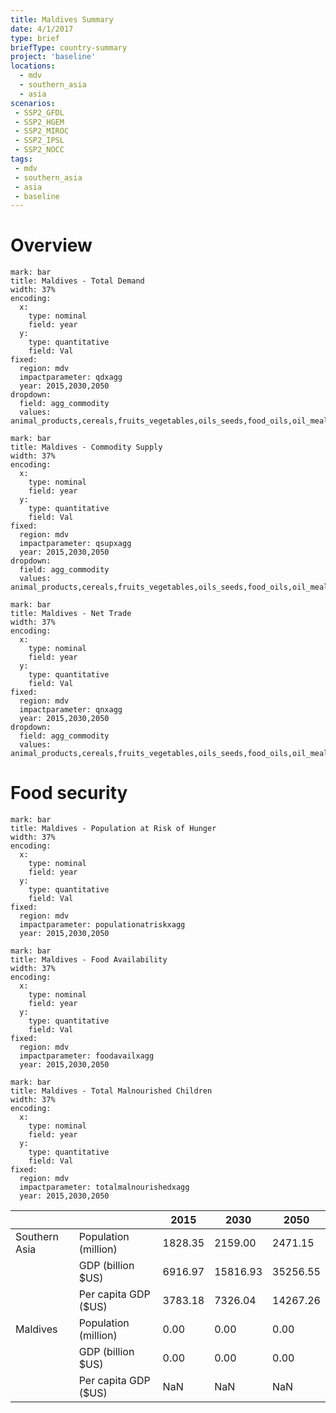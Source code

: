 ```yaml
---
title: Maldives Summary
date: 4/1/2017
type: brief
briefType: country-summary
project: 'baseline'
locations:
  - mdv
  - southern_asia
  - asia
scenarios:
 - SSP2_GFDL
 - SSP2_HGEM
 - SSP2_MIROC
 - SSP2_IPSL
 - SSP2_NOCC
tags:
 - mdv
 - southern_asia
 - asia
 - baseline
---
```

# Overview 

```chart
mark: bar
title: Maldives - Total Demand
width: 37%
encoding:
  x:
    type: nominal
    field: year
  y:
    type: quantitative
    field: Val
fixed:
  region: mdv
  impactparameter: qdxagg
  year: 2015,2030,2050
dropdown:
  field: agg_commodity
  values: animal_products,cereals,fruits_vegetables,oils_seeds,food_oils,oil_meals,other,pulses,roots_tubers,sugar
```

```chart
mark: bar
title: Maldives - Commodity Supply
width: 37%
encoding:
  x:
    type: nominal
    field: year
  y:
    type: quantitative
    field: Val
fixed:
  region: mdv
  impactparameter: qsupxagg
  year: 2015,2030,2050
dropdown:
  field: agg_commodity
  values: animal_products,cereals,fruits_vegetables,oils_seeds,food_oils,oil_meals,other,pulses,roots_tubers,sugar
```

```chart
mark: bar
title: Maldives - Net Trade
width: 37%
encoding:
  x:
    type: nominal
    field: year
  y:
    type: quantitative
    field: Val
fixed:
  region: mdv
  impactparameter: qnxagg
  year: 2015,2030,2050
dropdown:
  field: agg_commodity
  values: animal_products,cereals,fruits_vegetables,oils_seeds,food_oils,oil_meals,other,pulses,roots_tubers,sugar
```

# Food security

```chart
mark: bar
title: Maldives - Population at Risk of Hunger
width: 37%
encoding:
  x:
    type: nominal
    field: year
  y:
    type: quantitative
    field: Val
fixed:
  region: mdv
  impactparameter: populationatriskxagg
  year: 2015,2030,2050
```

```chart
mark: bar
title: Maldives - Food Availability
width: 37%
encoding:
  x:
    type: nominal
    field: year
  y:
    type: quantitative
    field: Val
fixed:
  region: mdv
  impactparameter: foodavailxagg
  year: 2015,2030,2050
```

```chart
mark: bar
title: Maldives - Total Malnourished Children
width: 37%
encoding:
  x:
    type: nominal
    field: year
  y:
    type: quantitative
    field: Val
fixed:
  region: mdv
  impactparameter: totalmalnourishedxagg
  year: 2015,2030,2050
```

|   |   | 2015 | 2030 | 2050 |
|---|---|---|---|---|
| Southern Asia | Population (million) | 1828.35 | 2159.00 | 2471.15 |
|  | GDP (billion $US) | 6916.97 | 15816.93 | 35256.55 |
|  | Per capita GDP ($US) | 3783.18 | 7326.04 | 14267.26 |
| Maldives | Population (million) | 0.00 | 0.00 | 0.00 |
|  | GDP (billion $US) | 0.00 | 0.00 | 0.00 |
|  | Per capita GDP ($US) | NaN| NaN| NaN|